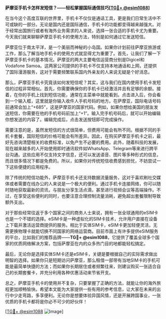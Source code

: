 **萨摩亚手机卡怎样发短信？——轻松掌握国际通信技巧[[TG💪+ @esim1088](https://t.me/s/esim1088)]**

在当今这个高度互联的世界里，手机卡不仅仅是通话工具，更是我们日常生活中不可或缺的一部分。无论是国内还是国际通信，手机卡的功能都变得越来越强大。对于经常出国旅行或者有海外业务需求的人来说，选择一张合适的手机卡尤为重要。今天我们就来聊聊萨摩亚手机卡的使用方法，特别是如何通过它发送短信。

萨摩亚位于南太平洋，是一个美丽而神秘的小岛国。如果你计划前往萨摩亚旅游或工作，那么了解当地手机卡的使用方式就显得尤为重要了。首先，让我们了解一下萨摩亚手机卡的基本情况。萨摩亚的两大主要电信运营商分别是Digicel和Vodafone Samoa。这两家公司提供的手机卡不仅支持本地通话和上网，还提供了国际漫游服务，这对于需要频繁联系国内外亲友的人来说无疑是个好消息。

那么，萨摩亚手机卡究竟该如何发短信呢？其实，这与我们在国内使用手机卡发短信的过程非常相似。首先，你需要确保你的手机卡已经激活并且有足够的余额。接着，在你的手机上找到短信功能，通常在主菜单中就能看到。点击进入后，你会看到一个输入框，这里就是你输入收件人手机号码的地方。在萨摩亚，国际电话号码前通常会加上“+685”，这是萨摩亚的国家代码。例如，如果你想给美国的朋友发送短信，你需要在他的手机号码前加上“+1”。输入完手机号码后，就可以开始编辑你想发送的内容了。编辑完成后，点击发送按钮即可完成操作。

需要注意的是，虽然发短信的方式很简单，但费用可能会有所不同。根据不同的手机卡套餐，国际短信的价格可能会有所差异。因此，在购买萨摩亚手机卡之前，最好先咨询清楚相关的收费标准，以免产生不必要的费用。此外，随着科技的发展，现在越来越多的人开始使用即时通讯软件如WhatsApp、Telegram等来进行跨平台沟通。这些应用不仅支持文字信息，还可以发送语音、图片等多种形式的信息，而且很多情况下都是免费的。所以，如果你对传统短信收费感到担忧，不妨尝试一下这些便捷的应用程序。

除了传统的短信功能外，萨摩亚手机卡还支持数据流量服务，这对于喜欢刷社交媒体或者需要在线办公的人来说是一个极大的便利。通过手机卡连接网络，你可以随时随地获取最新的资讯，与朋友分享生活点滴，甚至进行视频会议等高端操作。不过，在享受这些便利的同时，也要注意合理控制流量消耗，避免超出套餐限制导致额外支出。

对于那些经常往返于多个国家之间的商务人士来说，拥有一张全球通用的eSIM卡也是一个不错的选择。eSIM卡是一种虚拟化的SIM卡技术，允许用户直接在设备上下载并激活运营商提供的服务。相比于实体SIM卡，eSIM卡更加轻便灵活，无需更换物理卡就能切换不同国家的网络运营商。目前市面上有许多提供eSIM服务的平台，比如我们的推荐品牌——**TG💪+ @esim1088**，它提供了覆盖全球多个国家的优质网络解决方案，包括萨摩亚在内的众多热门目的地都能轻松搞定。

最后，无论你是选择实体SIM卡还是eSIM卡，关键是要根据自己的实际需求做出明智的选择。如果你只是短期访问萨摩亚，那么租借一部带有当地SIM卡的手机可能是最简单快捷的方法；而如果你长期居住或者频繁往来，则建议购买一张适合自己的长期套餐卡，并充分利用各种优惠活动来节省开支。

总之，萨摩亚手机卡的使用并不复杂，只要掌握了正确的方法，就能让你的海外旅程更加顺畅愉快。希望本文能为大家提供一些有用的参考信息，让大家在未来的出行中少走弯路，多享便利。无论你是想要体验异国风情，还是开展跨国事业，一张优质的手机卡都将是你必不可少的好伙伴！

[[TG💪+ @esim1088](https://t.me/s/esim1088) ![Image](https://i.postimg.cc/4NQfJmqS/Snipaste-2025-05-13-00-14-12.png)]